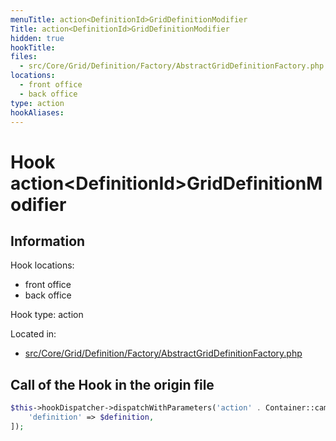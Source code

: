 ```yaml
---
menuTitle: action<DefinitionId>GridDefinitionModifier
Title: action<DefinitionId>GridDefinitionModifier
hidden: true
hookTitle: 
files:
  - src/Core/Grid/Definition/Factory/AbstractGridDefinitionFactory.php
locations:
  - front office
  - back office
type: action
hookAliases:
---
```


# Hook action&lt;DefinitionId>GridDefinitionModifier

## Information

Hook locations: 
  - front office
  - back office

Hook type: action

Located in: 
  - [src/Core/Grid/Definition/Factory/AbstractGridDefinitionFactory.php](https://github.com/PrestaShop/PrestaShop/blob/8.0.x/src/Core/Grid/Definition/Factory/AbstractGridDefinitionFactory.php)

## Call of the Hook in the origin file

```php
$this->hookDispatcher->dispatchWithParameters('action' . Container::camelize($definition->getId()) . 'GridDefinitionModifier', [
    'definition' => $definition,
]);
```